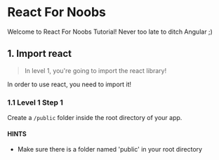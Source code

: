 # React For Noobs

Welcome to React For Noobs Tutorial! Never too late to ditch Angular ;)

## 1. Import react

> In level 1, you're going to import the react library!

In order to use react, you need to import it!

### 1.1 Level 1 Step 1

Create a `/public` folder inside the root directory of your app.

#### HINTS

- Make sure there is a folder named 'public' in your root directory